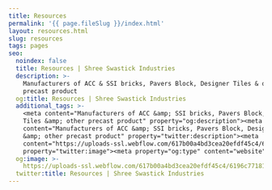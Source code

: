 ```yaml
---
title: Resources
permalink: '{{ page.fileSlug }}/index.html'
layout: resources.html
slug: resources
tags: pages
seo:
  noindex: false
  title: Resources | Shree Swastick Industries
  description: >-
    Manufacturers of ACC & SSI bricks, Pavers Block, Designer Tiles & other
    precast product
  og:title: Resources | Shree Swastick Industries
  additional_tags: >-
    <meta content="Manufacturers of ACC &amp; SSI bricks, Pavers Block, Designer
    Tiles &amp; other precast product" property="og:description"><meta
    content="Manufacturers of ACC &amp; SSI bricks, Pavers Block, Designer Tiles
    &amp; other precast product" property="twitter:description"><meta
    content="https://uploads-ssl.webflow.com/617b00a4bd3cea20efdf45c4/6196c77181daeb0fc94fddd3_Full%20logo.png"
    property="twitter:image"><meta property="og:type" content="website">
  og:image: >-
    https://uploads-ssl.webflow.com/617b00a4bd3cea20efdf45c4/6196c77181daeb0fc94fddd3_Full%20logo.png
  twitter:title: Resources | Shree Swastick Industries
---
```



